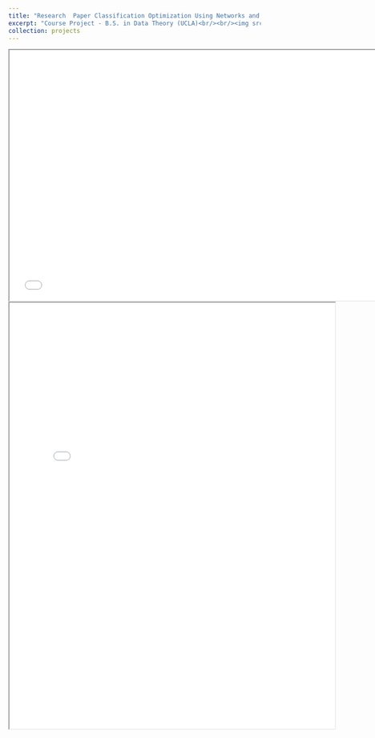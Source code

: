 ```yaml
---
title: "Research  Paper Classification Optimization Using Networks and NLP"
excerpt: "Course Project - B.S. in Data Theory (UCLA)<br/><br/><img src='/images/arxiv_optimization.png' style='box-shadow: 10px 10px 20px rgba(0, 0, 0, 0.3);'>"
collection: projects
---
```


<iframe src="/files/M156_presentation.pdf" width="750" height="500"></iframe>

<iframe src="/files/M156_report.pdf" width="650" height="850"></iframe>
